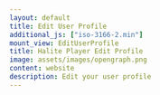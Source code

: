 ```yaml
---
layout: default
title: Edit User Profile
additional_js: ["iso-3166-2.min"]
mount_view: EditUserProfile
title: Halite Player Edit Profile
image: assets/images/opengraph.png
content: website
description: Edit your user profile
---
```


<div id="edit-user-profile-container"></div>